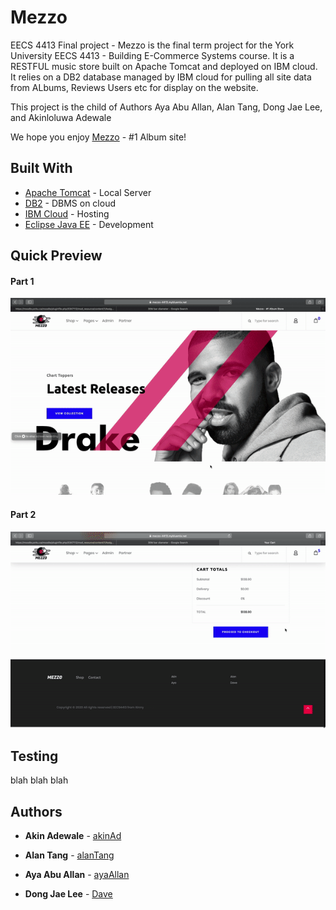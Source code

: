 # Mezzo
EECS 4413 Final project -
Mezzo is the final term project for the York University EECS 4413 - Building E-Commerce Systems course. It is a RESTFUL music store built on Apache Tomcat and deployed on IBM cloud. It relies on a DB2 database managed by IBM cloud for pulling all site data from ALbums, Reviews Users etc for display on the website. 

This project is the child of Authors Aya Abu Allan, Alan Tang, Dong Jae Lee, and Akinloluwa Adewale

We hope you enjoy [Mezzo](https://mezzo-4413.mybluemix.net/) - #1 Album site!

## Built With

* [Apache Tomcat](http://tomcat.apache.org/) - Local Server 
* [DB2](https://www.ibm.com/cloud/db2-on-cloud/) - DBMS on cloud
* [IBM Cloud](https://www.ibm.com/cloud) - Hosting 
* [Eclipse Java EE](https://www.apachefriends.org/index.html) - Development

## Quick Preview
#### Part 1
![](Demo_2.gif)
#### Part 2
![](Demo_2b.gif)

## Testing 



 blah 
 blah
 blah
 
 ## Authors
* **Akin Adewale** - [akinAd](https://github.com/ayaAllan)

* **Alan Tang**  - [alanTang](https://github.com/domainabusers)

* **Aya Abu Allan**  - [ayaAllan](https://github.com/ayaAllan)

* **Dong Jae Lee**  - [Dave](https://github.com/cima369)

